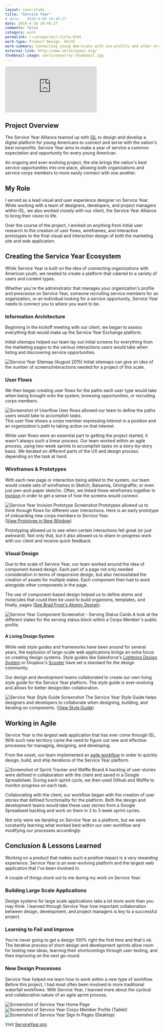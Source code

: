 ```yaml
---
layout: case-study
title: "Service Year"
# date:   2016-9-09 19:46:27
date: 2018-4-16 19:46:27
comments: false
category: work
permalink: /:categories/:title.html
work-type: Product Design, UX/UI
work-summary: Connecting young Americans with non-profits and other organizations, Service Year is the nation's online platform for national service opportunities.
external-link: http://www.serviceyear.org/
thumbnail-image: serviceyear/sy-thumbnail.jpg
---
```


<div class="grid grid--featured-image grid-mb">
  <div class="grid__item grid__item--full">
    <div class="video-container">
      <div class='embed-container'><iframe src='https://player.vimeo.com/video/181189760?color=00fbe6&title=0&byline=0&portrait=0' frameborder='0' webkitAllowFullScreen mozallowfullscreen allowFullScreen></iframe></div>
    </div>
  </div>
</div>

## Project Overview

The Service Year Alliance teamed up with <a href='https://web.archive.org/web/20210809115609/http://isl.co/' target="_blank" class="link--text-in-p">ISL</a> to design and develop a digital platform for young Americans to connect and serve with the nation's best nonprofits. Service Year aims to make a year of service a common expectation and opportunity for every young American.

An ongoing and ever-evolving project, the site brings the nation's best service opportunities into one place, allowing both organizations and service corps members to more easily connect with one another.

## My Role

I served as a lead visual and user experience designer on Service Year. While working with a team of designers, developers, and project managers within ISL, we also worked closely with our client, the Service Year Alliance to bring their vision to life.

Over the course of the project, I worked on anything from initial user research to the creation of user flows, wireframes, and interactive prototypes to the final visual and interaction design of both the marketing site and web application.

## Creating the Service Year Ecosystem

While Service Year is built on the idea of connecting organizations with American youth, we needed to create a platform that catered to a variety of users and content types.

Whether you're the administrator that manages your organization's profile and prescense on Service Year, someone recruiting service members for an organization, or an individual looking for a service opportunity, Service Year needs to connect you to where you want to be.

### Information Architecture

Beginning in the kickoff meeting with our client, we began to assess everything that would make up the Service Year Exchange platform.

Initial sitemaps helped our team lay out initial screens for everything from the marketing pages to the various interactions users would take when listing and discovering service opportunities.

<div class="grid grid-mt">
  <div class="grid__item grid__item--full">
      <img src="{{ site.url }}/assets/work/serviceyear/sy-site-map-august-2015.png" alt="Service Year Sitemap (August 2015)">
      <span class="img-caption">Initial sitemaps can give an idea of the number of screens/interactions needed for a project of this scale.</span>
  </div>
</div>

### User Flows

We then began creating user flows for the paths each user type would take when being brought onto the system, browsing opportunities, or recruiting corps members.

<div class="grid grid-mt grid-mb">
  <div class="grid__item grid__item--full">
      <img src="{{ site.url }}/assets/work/serviceyear/org-enroll-corps-member-flow-5-11-16.png" alt="Screenshot of Userflow">
      <span class="img-caption">User flows allowed our team to define the paths users would take to accomplish tasks.<br>This user flow shows a corps member expressing interest in a position and an organization's path to taking action on that interest.</span>
  </div>
</div>

While user flows were an essential part to getting the project started, it wasn't always such a linear process. Our team worked within an agile process, using two-week sprints to accomplish tasks on a story-by-story basis. We iterated on different parts of the UX and design process depending on the task at hand.

### Wireframes & Prototypes

With each new page or interaction being added to the system, our team would create sets of wireframes in Sketch, Balsamiq, Omnigraffle, or even just pen-and-paper sketchs. Often, we linked these wireframes together in <a href='http://invisionapp.com' target="_blank" class="link--text-in-p">Invision</a> in order to get a sense of how the screens would connect.

<div class="grid grid-mt grid-mb">
  <div class="grid__item grid__item--full">
    <img  src="{{ site.url }}/assets/work/serviceyear/sy-invision-screenshot.png" alt="Service Year Invision Prototype Screenshot">
    <span class="img-caption">
      Prototypes allowed us to think through flows for different user interactions. Here is an early prototype of onboarding new corps members to Service Year.
      <br>
      (<a href='{{ site.url }}/assets/invision/sy-cm-onboarding-wireframe-prototype/index.html' target="_blank" class="link--text-in-p">View Prototype in New Window</a>)
    </span>
  </div>
</div>

Prototyping allowed us to see when certain interactions felt great (or just awkward). Not only that, but it also allowed us to share in-progress work with our client and receive quick feedback.

### Visual Design

Due to the scale of Service Year, our team worked around the idea of component-based design. Each part of a page not only needed consideration in terms of responsive design, but also necessitated the creation of assets for multiple states. Each component then had to work alongside other components in the page.

The use of component-based design helped us to define atoms and molecules that could then be used to build organisms, templates, and finally, pages (<a href="http://bradfrost.com/blog/post/atomic-web-design/" target="_blank" class="link--text-in-p">See Brad Frost's Atomic Design</a>).

<div class="grid grid-mt ">
  <div class="grid__item grid__item--full no-shadow">
      <img  src="{{ site.url }}/assets/work/serviceyear/sy-narrative-components.jpg" alt="Service Year Component Screenshot - Serving Status Cards">
      <span class="img-caption">
        A look at the different states for the serving status block within a Corps Member's public profile.
      </span>
  </div>
</div>

#### A Living Design System

While web style guides and frameworks have been around for several years, the explosion of large-scale web applications brings an extra focus on creating design systems. Style guides like Salesforce's <a href='https://www.lightningdesignsystem.com/' target="_blank" class="link--text-in-p">Lightning Design System</a> or Dropbox's <a href='http://dropbox.github.io/scooter/' target="_blank" class="link--text-in-p">Scooter</a> have set a standard for the design community.

Our design and development teams collaborated to create our own living style guide for the Service Year platform. The style guide is ever-evolving and allows for better design/dev collaboration.

<div class="grid grid-mt">
  <div class="grid__item grid__item--full">
    <img  src="{{ site.url }}/assets/work/serviceyear/sy-style-guide.png" alt="Service Year Style Guide Screenshot">
    <span class="img-caption">
      The Service Year Style Guide helps designers and developers to collaborate when designing, building, and iterating on components. (<a href='https://serviceyear.org/styleguide/index.html' target="_blank" class="link--text-in-p">View Style Guide</a>)
    </span>
  </div>
</div>

## Working in Agile

Service Year is the largest web application that has ever come through ISL. With such new territory came the need to figure out new and effective processes for managing, designing, and developing.

From the onset, our team implemented an <a href='http://agilemanifesto.org/' target="_blank" class="link--text-in-p">agile workflow</a> in order to quickly design, build, and ship iterations of the Service Year platform.

<div class="grid grid-mt grid-mb">
  <div class="grid__item grid__item--full no-shadow">
    <img  src="{{ site.url }}/assets/work/serviceyear/sy-sprint-tracker-and-waffle.jpg" alt="Screenshot of Sprint Tracker and Waffle Board">
    <span class="img-caption">
      A backlog of user stories were defined in collaboration with the client and saved in a Google Spreadsheet. During each sprint cycle, we then used Github and Waffle to monitor progress on each task.
    </span>
  </div>
</div>

Collaborating with the client, our workflow began with the creation of user stories that defined functionality for the platform. Both the design and development teams would take these user stories from a Google Spreadseet backlog and work on them in 2 to 3 week sprint cycles.

Not only were we iterating on Service Year as a platform, but we were constantly learning what worked best within our own workflow and modifying our processes accordingly.

<div class="fin-tip">
</div>

<h2 class="text-center">
  Conclusion &amp; Lessons Learned
</h2>

Working on a product that makes such a positive impact is a very rewarding experience. Service Year is an ever-evolving platform and the largest web application that I've been involved in.

A couple of things stuck out to me during my work on Service Year:

### Building Large Scale Applications

Design systems for large scale applications take a lot more work than you may think. I learned through Service Year how important collaboration between design, development, and project managers is key to a successful project.

### Learning to Fail and Improve

You're never going to get a design 100% right the first time and that's ok. The iterative process of short design and development sprints allow room for testing new ideas, learning their shortcomings through user-testing, and then improving on the next go-round.

### New Design Processes

Service Year helped me learn how to work within a new type of workflow. Before this project, I had most often been involved in more traditional waterfall workflows. With Service Year, I learned more about the cyclical and collaborative nature of an agile sprint process.

<div class="grid grid-mt">
  <div class="grid__item grid__item--full">
      <img  src="{{ site.url }}/assets/work/serviceyear/sy-homepage.jpg" alt="Screenshot of Service Year Home Page">
  </div>
</div>

<div class="grid grid-mb">
  <div class="grid__item grid__item--half no-shadow ">
     <img  src="{{ site.url }}/assets/work/serviceyear/sy-comps-profile-tablet.jpg" alt="Screenshot of Service Year Corps Member Profile (Tablet)">
  </div>
  <div class="grid__item grid__item--half no-shadow end">
      <img  src="{{ site.url }}/assets/work/serviceyear/sy-comps-sign-in.jpg" alt="Screenshot of Service Year Sign In Pages (Desktop)">
  </div>
</div>

<div class="text--centered">
  <p>
    Visit <a href="https://serviceyear.org/" target="_blank" class="link--text-in-p">ServiceYear.org</a>
  </p>
</div>
